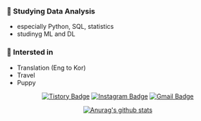 ### :sparkling_heart: Studying Data Analysis
- especially Python, SQL, statistics
- studinyg ML and DL

### :sparkling_heart: Intersted in
- Translation (Eng to Kor)
- Travel
- Puppy

<div align=center>
  
[![Tistory Badge](https://img.shields.io/badge/-Tistory-orange?style=flat-square&link=http://wonyoung-ji.tistory.com/)](http://wonyoung-ji.tistory.com/)
[![Instagram Badge](https://img.shields.io/badge/-Instagram-dd2a7b?style=flat-square&logo=instagram&logoColor=white&link=https://www.instagram.com/weloveyoung2/)](https://www.instagram.com/weloveyoung2/) 
[![Gmail Badge](https://img.shields.io/badge/-Gmail-d14836?style=flat-square&logo=Gmail&logoColor=white&link=mailto:wonyoungji72@gmail.com)](mailto:wonyoungji72@gmail.com)

<div align=center>

[![Anurag's github stats](https://github-readme-stats.vercel.app/api?username=wonyoung-ji&show_icons=true&theme=gruvbox)](https://github.com/anuraghazra/github-readme-stats)

</div>
